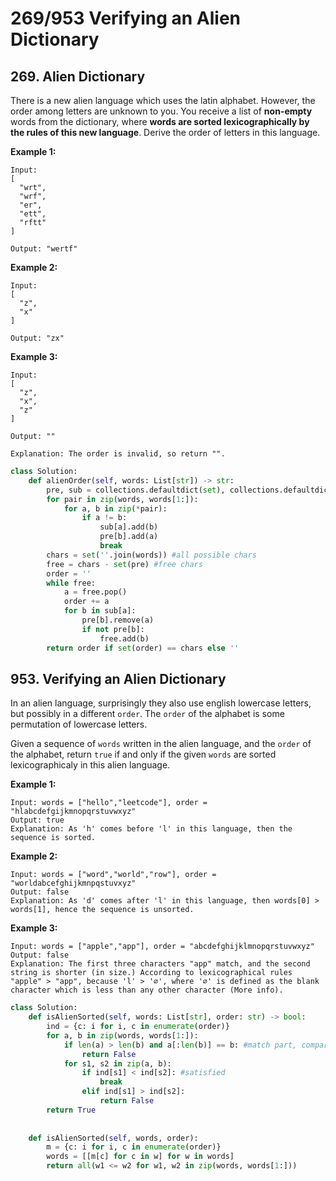 # 269/953 Verifying an Alien Dictionary

## 269. Alien Dictionary

There is a new alien language which uses the latin alphabet. However, the order among letters are unknown to you. You receive a list of **non-empty** words from the dictionary, where **words are sorted lexicographically by the rules of this new language**. Derive the order of letters in this language.

**Example 1:**

```text
Input:
[
  "wrt",
  "wrf",
  "er",
  "ett",
  "rftt"
]

Output: "wertf"
```

**Example 2:**

```text
Input:
[
  "z",
  "x"
]

Output: "zx"
```

**Example 3:**

```text
Input:
[
  "z",
  "x",
  "z"
] 

Output: "" 

Explanation: The order is invalid, so return "".
```

```python
class Solution:
    def alienOrder(self, words: List[str]) -> str:
        pre, sub = collections.defaultdict(set), collections.defaultdict(set)
        for pair in zip(words, words[1:]):
            for a, b in zip(*pair):
                if a != b:
                    sub[a].add(b)
                    pre[b].add(a)
                    break
        chars = set(''.join(words)) #all possible chars
        free = chars - set(pre) #free chars
        order = ''
        while free:
            a = free.pop()
            order += a
            for b in sub[a]:
                pre[b].remove(a)
                if not pre[b]:
                    free.add(b)
        return order if set(order) == chars else ''
```

## 953. Verifying an Alien Dictionary

In an alien language, surprisingly they also use english lowercase letters, but possibly in a different `order`. The `order` of the alphabet is some permutation of lowercase letters.

Given a sequence of `words` written in the alien language, and the `order` of the alphabet, return `true` if and only if the given `words` are sorted lexicographicaly in this alien language.

**Example 1:**

```text
Input: words = ["hello","leetcode"], order = "hlabcdefgijkmnopqrstuvwxyz"
Output: true
Explanation: As 'h' comes before 'l' in this language, then the sequence is sorted.
```

**Example 2:**

```text
Input: words = ["word","world","row"], order = "worldabcefghijkmnpqstuvxyz"
Output: false
Explanation: As 'd' comes after 'l' in this language, then words[0] > words[1], hence the sequence is unsorted.
```

**Example 3:**

```text
Input: words = ["apple","app"], order = "abcdefghijklmnopqrstuvwxyz"
Output: false
Explanation: The first three characters "app" match, and the second string is shorter (in size.) According to lexicographical rules "apple" > "app", because 'l' > '∅', where '∅' is defined as the blank character which is less than any other character (More info).
```

```python
class Solution:
    def isAlienSorted(self, words: List[str], order: str) -> bool:
        ind = {c: i for i, c in enumerate(order)}
        for a, b in zip(words, words[1:]):
            if len(a) > len(b) and a[:len(b)] == b: #match part, compare length
                return False
            for s1, s2 in zip(a, b):
                if ind[s1] < ind[s2]: #satisfied
                    break
                elif ind[s1] > ind[s2]: 
                    return False
        return True
        
        
    def isAlienSorted(self, words, order):
        m = {c: i for i, c in enumerate(order)}
        words = [[m[c] for c in w] for w in words]
        return all(w1 <= w2 for w1, w2 in zip(words, words[1:]))
```

